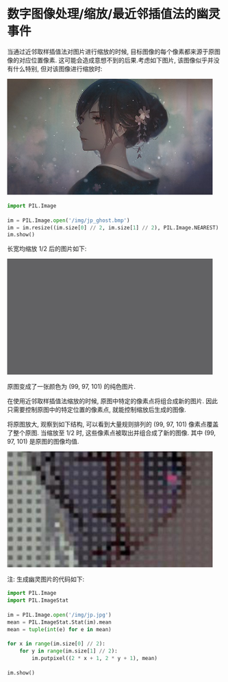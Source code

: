 # 数字图像处理/缩放/最近邻插值法的幽灵事件

当通过近邻取样插值法对图片进行缩放的时候, 目标图像的每个像素都来源于原图像的对应位置像素. 这可能会造成意想不到的后果.考虑如下图片, 该图像似乎并没有什么特别, 但对该图像进行缩放时:

![img](../../img/pil/resize_nearst_ghost/jp_ghost.jpg)

```py
import PIL.Image

im = PIL.Image.open('/img/jp_ghost.bmp')
im = im.resize((im.size[0] // 2, im.size[1] // 2), PIL.Image.NEAREST)
im.show()
```

长宽均缩放 1/2 后的图片如下:

![img](../../img/pil/resize_nearst_ghost/jp_ghost_resized.jpg)

原图变成了一张颜色为 (99, 97, 101) 的纯色图片.

在使用近邻取样插值法缩放的时候, 原图中特定的像素点将组合成新的图片. 因此只需要控制原图中的特定位置的像素点, 就能控制缩放后生成的图像.

将原图放大, 观察到如下结构, 可以看到大量规则排列的 (99, 97, 101) 像素点覆盖了整个原图. 当缩放至 1/2 时, 这些像素点被取出并组合成了新的图像. 其中 (99, 97, 101) 是原图的图像均值.

![img](../../img/pil/resize_nearst_ghost/jp_ghost_stats.jpg)

注: 生成幽灵图片的代码如下:

```py
import PIL.Image
import PIL.ImageStat

im = PIL.Image.open('/img/jp.jpg')
mean = PIL.ImageStat.Stat(im).mean
mean = tuple(int(e) for e in mean)

for x in range(im.size[0] // 2):
    for y in range(im.size[1] // 2):
        im.putpixel((2 * x + 1, 2 * y + 1), mean)

im.show()
```
